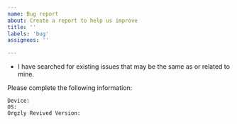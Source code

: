 ```yaml
---
name: Bug report
about: Create a report to help us improve
title: ''
labels: 'bug'
assignees: ''

---
```


- I have searched for existing issues that may be the same as or related to mine.

Please complete the following information:

    Device: 
    OS: 
    Orgzly Revived Version: 
